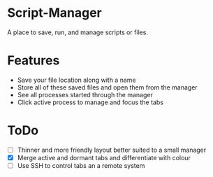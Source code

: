 # Script-Manager
A place to save, run, and manage scripts or files.

# Features
- Save your file location along with a name
- Store all of these saved files and open them from the manager
- See all processes started through the manager
- Click active process to manage and focus the tabs

# ToDo
- [ ] Thinner and more friendly layout better suited to a small manager
- [x] Merge active and dormant tabs and differentiate with colour
- [ ] Use SSH to control tabs an a remote system
